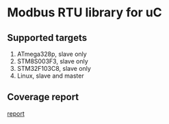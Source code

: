Modbus RTU library for uC
=========================

Supported targets
-----------------

1. ATmega328p, slave only
1. STM8S003F3, slave only
1. STM32F103C8, slave only
1. Linux, slave and master

Coverage report
---------------

[report](https://wdl83.github.io/modbus_c)
